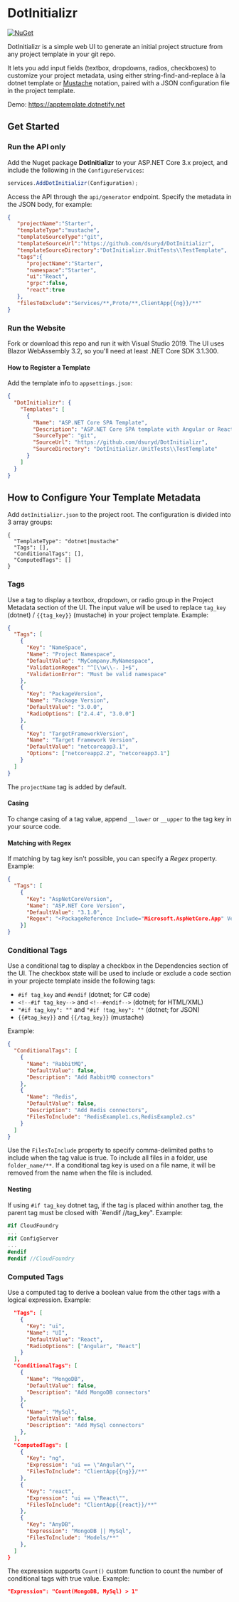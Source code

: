 # DotInitializr

[![NuGet](https://img.shields.io/nuget/v/DotInitializr.svg?style=flat-square)](https://www.nuget.org/packages/DotInitializr/)

DotInitializr is a simple web UI to generate an initial project structure from any project template in your git repo.

It lets you add input fields (textbox, dropdowns, radios, checkboxes) to customize your project metadata, using either string-find-and-replace à la dotnet template or [Mustache](https://mustache.github.io/mustache.5.html) notation, paired with a JSON configuration file in the project template.

Demo: https://apptemplate.dotnetify.net

## Get Started

### Run the API only

Add the Nuget package __DotInitializr__  to your ASP.NET Core 3.x project, and include the following in the `ConfigureServices`:
```c#
services.AddDotInitializr(Configuration);
```

Access the API through the `api/generator` endpoint.  Specify the metadata in the JSON body, for example:
```json
{
   "projectName":"Starter",
   "templateType":"mustache",
   "templateSourceType":"git",
   "templateSourceUrl":"https://github.com/dsuryd/DotInitializr",
   "templateSourceDirectory":"DotInitializr.UnitTests\\TestTemplate",
   "tags":{
      "projectName":"Starter",
      "namespace":"Starter",
      "ui":"React",
      "grpc":false,
      "react":true
   },
   "filesToExclude":"Services/**,Proto/**,ClientApp{{ng}}/**"
}
```


### Run the Website 

Fork or download this repo and run it with Visual Studio 2019. The UI uses Blazor WebAssembly 3.2, so you'll need at least .NET Core SDK 3.1.300.

#### How to Register a Template

Add the template info to `appsettings.json`:

```json
{
  "DotInitializr": {
    "Templates": [
      {
        "Name": "ASP.NET Core SPA Template",
        "Description": "ASP.NET Core SPA template with Angular or React",
        "SourceType": "git",
        "SourceUrl": "https://github.com/dsuryd/DotInitializr",
        "SourceDirectory": "DotInitializr.UnitTests\\TestTemplate"
      }
    ]
  }
}
```

## How to Configure Your Template Metadata

Add `dotInitializr.json` to the project root. The configuration is divided into 3 array groups:

```
{
  "TemplateType": "dotnet|mustache"
  "Tags": [],
  "ConditionalTags": [],
  "ComputedTags": []
}
```

### Tags

Use a tag to display a textbox, dropdown, or radio group in the Project Metadata section of the UI. The input value will be used to replace `tag_key` (dotnet) / `{{tag_key}}` (mustache) in your project template. Example:

```json
{
  "Tags": [
    {
      "Key": "NameSpace",
      "Name": "Project Namespace",
      "DefaultValue": "MyCompany.MyNamespace",
      "ValidationRegex": "^[\\w\\-. ]+$",
      "ValidationError": "Must be valid namespace"
    },
    {
      "Key": "PackageVersion",
      "Name": "Package Version",
      "DefaultValue": "3.0.0",
      "RadioOptions": ["2.4.4", "3.0.0"]
    },
    {
      "Key": "TargetFrameworkVersion",
      "Name": "Target Framework Version",
      "DefaultValue": "netcoreapp3.1",
      "Options": ["netcoreapp2.2", "netcoreapp3.1"]
    }
  ]
}
```

The `projectName` tag is added by default.

#### Casing

To change casing of a tag value, append `__lower` or `__upper` to the tag key in your source code.

#### Matching with Regex

If matching by tag key isn't possible, you can specify a _Regex_ property.  Example:

```json
{
  "Tags": [
    {
      "Key": "AspNetCoreVersion",
      "Name": "ASP.NET Core Version",
      "DefaultValue": "3.1.0",
      "Regex": "<PackageReference Include="Microsoft.AspNetCore.App" Version="([0-9|.]+)+" />"
    }]
}
```

### Conditional Tags

Use a conditional tag to display a checkbox in the Dependencies section of the UI. The checkbox state will be used to include or exclude a code section in your projecte template  inside the following tags:
- `#if tag_key` and `#endif` (dotnet; for C# code)
- `<!--#if tag_key-->` and `<!--#endif-->` (dotnet; for HTML/XML)
- `"#if tag_key": ""` and `"#if !tag_key": ""` (dotnet; for JSON) 
- `{{#tag_key}}` and `{{/tag_key}}` (mustache) 

Example:

```json
{
  "ConditionalTags": [
    {
      "Name": "RabbitMQ",
      "DefaultValue": false,
      "Description": "Add RabbitMQ connectors"
    },
    {
      "Name": "Redis",
      "DefaultValue": false,
      "Description": "Add Redis connectors",
      "FilesToInclude": "RedisExample1.cs,RedisExample2.cs"
    }
  ]
}
```

Use the `FilesToInclude` property to specify comma-delimited paths to include when the tag value is true. To include all files in a folder, use `folder_name/**`.
If a conditional tag key is used on a file name, it will be removed from the name when the file is included.

#### Nesting

If using `#if tag_key` dotnet tag, if the tag is placed within another tag, the parent tag must be closed with `#endif //tag_key".  Example:

```csharp
#if CloudFoundry
...
#if ConfigServer
...
#endif
#endif //CloudFoundry
```

### Computed Tags

Use a computed tag to derive a boolean value from the other tags with a logical expression. Example:

```json
  "Tags": [
    {
      "Key": "ui",
      "Name": "UI",
      "DefaultValue": "React",
      "RadioOptions": ["Angular", "React"]
    }
  ],
  "ConditionalTags": [
    {
      "Name": "MongoDB",
      "DefaultValue": false,
      "Description": "Add MongoDB connectors"
    },
    {
      "Name": "MySql",
      "DefaultValue": false,
      "Description": "Add MySql connectors"
    },
  ],
  "ComputedTags": [
    {
      "Key": "ng",
      "Expression": "ui == \"Angular\"",
      "FilesToInclude": "ClientApp{{ng}}/**"
    },
    {
      "Key": "react",
      "Expression": "ui == \"React\"",
      "FilesToInclude": "ClientApp{{react}}/**"
    },
    {
      "Key": "AnyDB",
      "Expression": "MongoDB || MySql",
      "FilesToInclude": "Models/**"
    },
  ]
}
```

The expression supports `Count()` custom function to count the number of conditional tags with true value. Example:

```json
"Expression": "Count(MongoDB, MySql) > 1"
```
 
